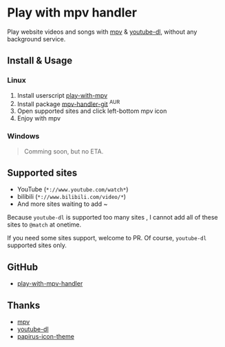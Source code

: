 # Play with mpv handler

Play website videos and songs with [mpv](https://mpv.io/) & [youtube-dl](https://github.com/ytdl-org/youtube-dl/), without any background service.

## Install & Usage

### Linux

1. Install userscript [play-with-mpv](https://greasyfork.org/scripts/416271-play-with-mpv)
2. Install package [mpv-handler-git](https://aur.archlinux.org/packages/mpv-handler-git/) <sup>AUR</sup>
3. Open supported sites and click left-bottom mpv icon
4. Enjoy with mpv

### Windows

> Comming soon, but no ETA.

## Supported sites

- YouTube (`*://www.youtube.com/watch*`)
- bilibili (`*://www.bilibili.com/video/*`)
- And more sites waiting to add ~

Because `youtube-dl` is supported too many sites , I cannot add all of these sites to `@match` at onetime.

If you need some sites support, welcome to PR. Of course, `youtube-dl` supported sites only.

## GitHub

- [play-with-mpv-handler](https://github.com/akiirui/play-with-mpv-handler/)

## Thanks

- [mpv](https://mpv.io/)
- [youtube-dl](https://github.com/ytdl-org/youtube-dl/)
- [papirus-icon-theme](https://github.com/PapirusDevelopmentTeam/papirus-icon-theme)
